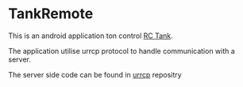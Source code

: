 # TankRemote
This is an android application ton control [RC Tank](https://zzbot.org/projects/rc-tank/).

The application utilise urrcp protocol to handle communication with a server. 

The server side code can be found in [urrcp](https://github.com/stanislau-arkhipenka/urrcp) repositry 
